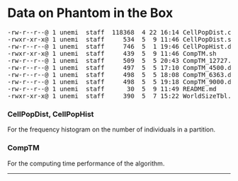 # Data on Phantom in the Box

<pre>
-rw-r--r--@ 1 unemi  staff  118368  4 22 16:14 CellPopDist.csv
-rwxr-xr-x@ 1 unemi  staff     534  5  9 11:46 CellPopDist.sh
-rw-r--r--@ 1 unemi  staff     746  5  1 19:46 CellPopHist.dat
-rwxr-xr-x@ 1 unemi  staff     439  5  9 11:46 CompTM.sh
-rw-r--r--@ 1 unemi  staff     509  5  5 20:43 CompTM_12727.dat
-rw-r--r--@ 1 unemi  staff     497  5  5 17:10 CompTM_4500.dat
-rw-r--r--@ 1 unemi  staff     498  5  5 18:08 CompTM_6363.dat
-rw-r--r--@ 1 unemi  staff     498  5  5 19:18 CompTM_9000.dat
-rw-r--r--@ 1 unemi  staff      30  5  9 11:49 README.md
-rwxr-xr-x@ 1 unemi  staff     390  5  7 15:22 WorldSizeTbl.sh
</pre>

### CellPopDist, CellPopHist

For the frequency histogram on the number of individuals in a partition.

### CompTM

For the computing time performance of the algorithm.

---
